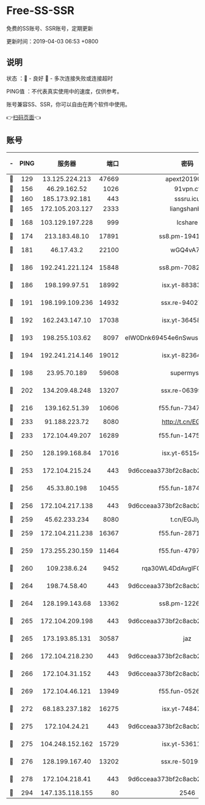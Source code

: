 # Free-SS-SSR

免费的SS账号、SSR账号，定期更新

更新时间：2019-04-03 06:53 +0800

## 说明

状态     ：🙂 - 良好 🙁 - 多次连接失败或连接超时

PING值   ：不代表真实使用中的速度，仅供参考。

账号兼容SS、SSR，你可以自由在两个软件中使用。

👉[扫码页面](https://liesauer.github.io/Free-SS-SSR/)👈

## 账号

|-|PING|服务器|端口|密码|加密方式|区域|
|:----:|:----:|:-----:|-----:|:----:|:----:|:----:|
|🙂|129|13.125.224.213|47669|apext2019001|chacha20|KR|
|🙂|156|46.29.162.52|1026|91vpn.cf|rc4-md5|RU|
|🙂|160|185.173.92.181|443|sssru.icu|rc4-md5|RU|
|🙂|165|172.105.203.127|2333|liangshanbo|chacha20|JP|
|🙂|168|103.129.197.228|999|lcshare|aes-256-cfb|US|
|🙂|174|213.183.48.10|17891|ss8.pm-19418557|rc4-md5|RU|
|🙂|181|46.17.43.2|22100|wGQ4vA7D|aes-256-gcm|RU|
|🙂|186|192.241.221.124|15848|ss8.pm-70821304|aes-256-cfb|US|
|🙂|186|198.199.97.51|18992|isx.yt-88383215|aes-256-cfb|US|
|🙂|191|198.199.109.236|14932|ssx.re-94027376|aes-256-cfb|US|
|🙂|192|162.243.147.10|17038|isx.yt-36458631|aes-256-cfb|US|
|🙂|193|198.255.103.62|8097|eIW0Dnk69454e6nSwuspv9DmS201tQ0D|aes-256-cfb|US|
|🙂|194|192.241.214.146|19012|isx.yt-82364756|aes-256-cfb|US|
|🙂|198|23.95.70.189|59608|supermyssr|chacha20-ietf|US|
|🙂|202|134.209.48.248|13207|ssx.re-06399370|aes-256-cfb|US|
|🙂|216|139.162.51.39|10606|f55.fun-73475767|aes-256-cfb|SG|
|🙂|233|91.188.223.72|8080|http://t.cn/EGJIyrl|rc4-md5|RU|
|🙂|233|172.104.49.207|16289|f55.fun-14753338|aes-256-cfb|SG|
|🙂|250|128.199.168.84|17016|isx.yt-65154648|aes-256-cfb|SG|
|🙂|253|172.104.215.24|443|9d6cceaa373bf2c8acb22e60b6a58be6|aes-256-cfb|US|
|🙂|256|45.33.80.198|10455|f55.fun-18747830|aes-256-cfb|US|
|🙂|256|172.104.217.138|443|9d6cceaa373bf2c8acb22e60b6a58be6|aes-256-cfb|US|
|🙂|259|45.62.233.234|8080|t.cn/EGJIyrl|rc4-md5|CA|
|🙂|259|172.104.211.238|16367|f55.fun-28710915|aes-256-cfb|US|
|🙂|259|173.255.230.159|11464|f55.fun-47976795|aes-256-cfb|US|
|🙂|260|109.238.6.24|9452|rqa30WL4DdAvgIFG6Fs3znzTa|aes-256-cfb|FR|
|🙂|264|198.74.58.40|443|9d6cceaa373bf2c8acb22e60b6a58be6|aes-256-cfb|US|
|🙂|264|128.199.143.68|13362|ss8.pm-12261880|aes-256-cfb|SG|
|🙂|265|172.104.209.198|443|9d6cceaa373bf2c8acb22e60b6a58be6|aes-256-cfb|US|
|🙂|265|173.193.85.131|30587|jaz|aes-256-cfb|US|
|🙂|266|172.104.218.230|443|9d6cceaa373bf2c8acb22e60b6a58be6|aes-256-cfb|US|
|🙂|266|172.104.31.152|443|9d6cceaa373bf2c8acb22e60b6a58be6|aes-256-cfb|US|
|🙂|269|172.104.46.121|13949|f55.fun-05262034|aes-256-cfb|SG|
|🙂|272|68.183.237.182|16275|isx.yt-74847944|aes-256-cfb|SG|
|🙂|275|172.104.24.21|443|9d6cceaa373bf2c8acb22e60b6a58be6|aes-256-cfb|US|
|🙂|275|104.248.152.162|15729|isx.yt-53611816|aes-256-cfb|SG|
|🙂|276|128.199.167.40|13202|ssx.re-50195661|aes-256-cfb|SG|
|🙂|278|172.104.218.41|443|9d6cceaa373bf2c8acb22e60b6a58be6|aes-256-cfb|US|
|🙂|294|147.135.118.155|80|2546|chacha20|US|
